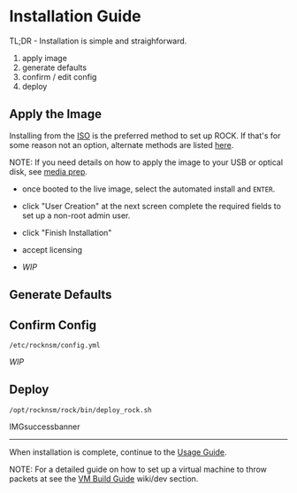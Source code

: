 # Installation Guide

TL;DR - Installation is simple and straighforward.

1. apply image
1. generate defaults
1. confirm / edit config
1. deploy


## Apply the Image

Installing from the [ISO](https://github.com/rocknsm/rock/releases) is the preferred method to set up ROCK.  If that's for some reason not an option, alternate methods are listed [here](alt_install.md).

NOTE:  If you need details on how to apply the image to your USB or optical disk, see [media prep](media_prep.md).

- once booted to the live image, select the automated install and `ENTER`.

- click "User Creation" at the next screen complete the required fields to set up a non-root admin user.

- click "Finish Installation"

- accept licensing

- *WIP*

## Generate Defaults

## Confirm Config

`/etc/rocknsm/config.yml`

*WIP*

## Deploy



`/opt/rocknsm/rock/bin/deploy_rock.sh`

IMGsuccessbanner

---

When installation is complete, continue to the [Usage Guide](usage.md).

NOTE: For a detailed guide on how to set up a virtual machine to throw packets at see the [VM Build Guide](../../wiki/devel/vm_guide.md) wiki/dev section.
